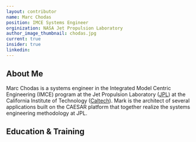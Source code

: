 ```yaml
---
layout: contributor
name: Marc Chodas
position: IMCE Systems Engineer
orginization: NASA Jet Propulsion Laboratory
author_image_thumbnail: chodas.jpg
current: true
insider: true
linkedin:
---
```


## About Me

Marc Chodas is a systems engineer in the Integrated Model Centric Engineering (IMCE) program at the Jet Propulsion Laboratory ([JPL](https://www.jpl.nasa.gov/)) at the California Institute of Technology ([Caltech](https://www.caltech.edu/)). 
Mark is the architect of several applications built on the CAESAR platform that together realize the systems engineering methodology at JPL.


## Education & Training

